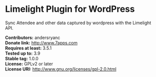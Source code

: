 # Limelight Plugin for WordPress

Sync Attendee and other data captured by wordpress with the Limelight API.

**Contributors:** andersryanc  
**Donate link:** http://www.7apps.com  
**Requires at least:** 3.5.1  
**Tested up to:** 3.9  
**Stable tag:** 1.0.0  
**License:** GPLv2 or later  
**License URI:** http://www.gnu.org/licenses/gpl-2.0.html
